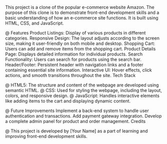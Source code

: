This project is a clone of the popular e-commerce website Amazon. The purpose of this clone is to demonstrate front-end development skills and a basic understanding of how an e-commerce site functions. It is built using HTML, CSS, and JavaScript.

@ Features
Product Listings: Display of various products in different categories.
Responsive Design: The layout adjusts according to the screen size, making it user-friendly on both mobile and desktop.
Shopping Cart: Users can add and remove items from the shopping cart.
Product Details Page: Displays detailed information for individual products.
Search Functionality: Users can search for products using the search bar.
Header/Footer: Persistent header with navigation links and a footer containing essential site information.
Interactive UI: Hover effects, click actions, and smooth transitions throughout the site.
Tech Stack

@ HTML5: The structure and content of the webpage are developed using semantic HTML.
@ CSS: Used for styling the webpage, including the layout, colors, and responsive design.
@ JavaScript: Handles interactive elements like adding items to the cart and displaying dynamic content.

@ Future Improvements
Implement a back-end system to handle user authentication and transactions.
Add payment gateway integration.
Develop a complete admin panel for product and order management.
Credits

@ This project is developed by [Your Name] as a part of learning and improving front-end development skills.
